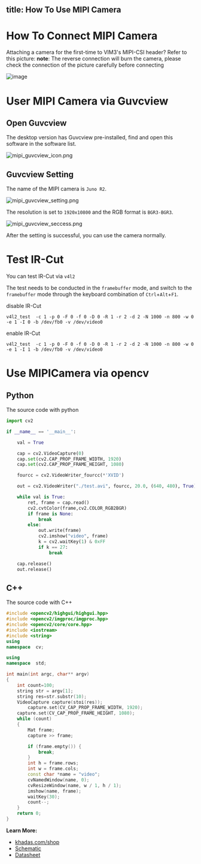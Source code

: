 title: How To Use MIPI Camera
---

# How To Connect MIPI Camera

Attaching a camera for the first-time to VIM3's MIPI-CSI header? Refer to this picture:
**note**: The reverse connection will burn the camera, please check the connection of the picture carefully before connecting

![image](/images/vim3/docs_vim3_camera_OS08A10.jpg)

# User MIPI Camera via Guvcview

## Open Guvcview

The desktop version has Guvcview pre-installed, find and open this software in the software list.

![mipi_guvcview_icon.png](/images/vim3/mipi_guvcview_icon.png)

## Guvcview Setting

The name of the MIPI camera is `Juno R2`.

![mipi_guvcview_setting.png](/images/vim3/mipi_guvcview_setting.png)

The resolution is set to `1920x10800` and the RGB format is `BGR3-BGR3`.

![mipi_guvcview_seccess.png](/images/vim3/mipi_guvcview_seccess.png)

After the setting is successful, you can use the camera normally.

# Test IR-Cut 

You can test IR-Cut via `v4l2`

The test needs to be conducted in the `framebuffer` mode, and switch to the `framebuffer` mode through the keyboard combination of `Ctrl`+`Alt`+`F1`.

disable IR-Cut

```shell
v4l2_test  -c 1 -p 0 -F 0 -f 0 -D 0 -R 1 -r 2 -d 2 -N 1000 -n 800 -w 0 -e 1 -I 0 -b /dev/fb0 -v /dev/video0
```

enable IR-Cut

```shell
v4l2_test  -c 1 -p 0 -F 0 -f 0 -D 0 -R 1 -r 2 -d 2 -N 1000 -n 800 -w 0 -e 1 -I 1 -b /dev/fb0 -v /dev/video0
```

# Use MIPICamera via opencv

## Python

The source code with python

```python
import cv2 

if __name__ == '__main__':

    val = True

    cap = cv2.VideoCapture(0)
    cap.set(cv2.CAP_PROP_FRAME_WIDTH, 1920)
    cap.set(cv2.CAP_PROP_FRAME_HEIGHT, 1080)

    fourcc = cv2.VideoWriter_fourcc(*'XVID')

    out = cv2.VideoWriter("./test.avi", fourcc, 20.0, (640, 480), True)

    while val is True:
        ret, frame = cap.read()
        cv2.cvtColor(frame,cv2.COLOR_RGB2BGR)
        if frame is None:
            break
        else:
            out.write(frame)
            cv2.imshow("video", frame)
            k = cv2.waitKey(1) & 0xFF
            if k == 27: 
                break

    cap.release()
    out.release()
```

## C++

The source code with C++

```c++
#include <opencv2/highgui/highgui.hpp>
#include <opencv2/imgproc/imgproc.hpp>
#include <opencv2/core/core.hpp>
#include <iostream>
#include <string>
using
namespace  cv;

using
namespace  std;

int main(int argc, char** argv)
{
    int count=100;
    string str = argv[1];
    string res=str.substr(10);
    VideoCapture capture(stoi(res));
        capture.set(CV_CAP_PROP_FRAME_WIDTH, 1920);
    capture.set(CV_CAP_PROP_FRAME_HEIGHT, 1080);
    while (count)
    {
        Mat frame;
        capture >> frame;

        if (frame.empty()) {
            break;
        }
        int h = frame.rows;
        int w = frame.cols;
        const char *name = "video";
        cvNamedWindow(name, 0);
        cvResizeWindow(name, w / 1, h / 1);
        imshow(name, frame);
        waitKey(30);
        count--;
    }
    return 0;
}

```

**Learn More:**
- [khadas.com/shop](https://www.khadas.com/product-page/os08a10-8mp-camera)
- [Schematic](https://dl.khadas.com/Hardware/Accessories/OS08A10/OS08A10_V11_Specification.pdf)
- [Datasheet](https://dl.khadas.com/Hardware/Accessories/OS08A10/OS08A10-H92A_Specification_Version-2-11_SE.pdf)
